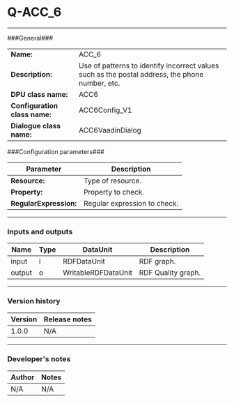 # Q-ACC_6 #
----------

###General###

|                              |                                                                                               |
|------------------------------|-----------------------------------------------------------------------------------------------|
|**Name:**                     |ACC_6 							                                                               |
|**Description:**              |Use of patterns to identify incorrect values such as the postal address, the phone number, etc.|
|**DPU class name:**           |ACC6     						                                                               |
|**Configuration class name:** |ACC6Config_V1                           		                                               |
|**Dialogue class name:**      |ACC6VaadinDialog                                      					                       |


###Configuration parameters###


|Parameter                     |Description                   |
|------------------------------|------------------------------|
|**Resource:** 	               |Type of resource.             |
|**Property:**		           |Property to check.            |
|**RegularExpression:**		   |Regular expression to check.  |

***

### Inputs and outputs ###

|Name              |Type     |DataUnit                     |Description          |
|------------------|---------|-----------------------------|---------------------|
|input  	       |i 	     |RDFDataUnit 		           |RDF graph.			 |
|output 	       |o 	     |WritableRDFDataUnit 	       |RDF Quality graph.   |

***

### Version history ###

|Version            |Release notes        |
|-------------------|---------------------|
|1.0.0              |N/A                  |

***

### Developer's notes ###

|Author            |Notes                 |
|------------------|----------------------|
|N/A               |N/A                   | 
